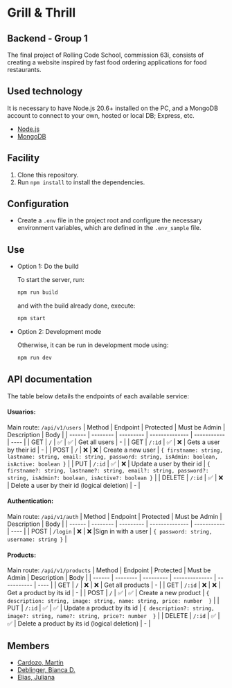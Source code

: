 # Grill & Thrill

## Backend - Group 1

The final project of Rolling Code School, commission 63i, consists of creating a website inspired by fast food ordering applications for food restaurants.

## Used technology

It is necessary to have Node.js 20.6+ installed on the PC, and a MongoDB account to connect to your own, hosted or local DB; Express, etc.

- [Node.js](https://nodejs.org/en/) 
- [MongoDB](https://www.mongodb.com/)

## Facility

1. Clone this repository.
2. Run `npm install` to install the dependencies.

## Configuration

- Create a `.env` file in the project root and configure the necessary environment variables, which are defined in the `.env_sample` file.

## Use

- Option 1: Do the build

   To start the server, run:

   ```bash
   npm run build
   ```

   and with the build already done, execute:

   ```bash
   npm start
   ```

- Option 2: Development mode

   Otherwise, it can be run in development mode using:

   ```bash
   npm run dev
   ```

## API documentation

The table below details the endpoints of each available service:

#### Usuarios: 

Main route: `/api/v1/users`
| Method | Endpoint | Protected | Must be Admin | Description | Body |
| ------ | -------- | --------- | -------------- | ----------- | ---- |
| GET | `/` | ✅ | ✅ | Get all users | - |
| GET | `/:id` | ✅ | ❌ | Gets a user by their id | - |
| POST | `/` | ❌ | ❌ | Create a new user | `{ firstname: string, lastname: string, email: string, password: string, isAdmin: boolean, isActive: boolean }` |
| PUT | `/:id` | ✅ | ❌ | Update a user by their id | `{ firstname?: string, lastname?: string, email?: string, password?: string, isAdmin?: boolean, isActive?: boolean }` |
| DELETE | `/:id` | ✅ | ❌ | Delete a user by their id (logical deletion) | - |

#### Authentication:

Main route: `/api/v1/auth`
| Method | Endpoint | Protected | Must be Admin | Description | Body |
| ------ | -------- | --------- | -------------- | ----------- | ---- |
| POST | `/login` | ❌ | ❌ |Sign in with a user | `{ password: string, username: string }` |

#### Products:

Main route: `/api/v1/products`
| Method | Endpoint | Protected | Must be Admin | Description | Body |
| ------ | -------- | --------- | -------------- | ----------- | ---- |
| GET | `/` | ❌ | ❌ | Get all products | - |
| GET | `/:id` | ❌ | ❌ | Get a product by its id | - |
| POST | `/` | ✅ | ✅ | Create a new product | `{ description: string, image: string, name: string, price: number  }` |
| PUT | `/:id` | ✅ | ✅ | Update a product by its id | `{ description?: string, image?: string, name?: string, price?: number  }` |
| DELETE | `/:id` | ✅ | ✅ | Delete a product by its id (logical deletion) | - |

## Members

- [Cardozo, Martín](https://github.com/CardozoMartin)
-  [Deblinger, Bianca D.](https://github.com/biandeb)
-  [Elias, Juliana](https://github.com/eliasjuliana)
